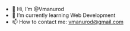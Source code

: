 - 👋 Hi, I’m @Vmanurod
- 🌱 I’m currently learning Web Development
- 📫 How to contact me: vmanurod@gmail.com

<!---
Vmanurod/Vmanurod is a ✨ special ✨ repository because its `README.md` (this file) appears on your GitHub profile.
You can click the Preview link to take a look at your changes.
--->
